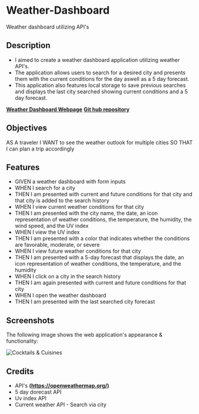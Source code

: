# Weather-Dashboard
Weather dashboard utilizing API's

## Description

* I aimed to create a weather dashboard application utilizing weather API's.
* The application allows users to search for a desired city and presents them with the current conditions for the day aswell as a 5 day forecast.
* This application also features local storage to save previous searches and displays the last city searched showing current conditions and a 5 day forecast.


**[Weather Dashboard Webpage](https://fraserclarke.github.io/Weather-Dashboard/)**
**[Git hub repository](https://github.com/FraserClarke/Weather-Dashboard)**


## Objectives
AS A traveler
I WANT to see the weather outlook for multiple cities
SO THAT I can plan a trip accordingly

## Features

* GIVEN a weather dashboard with form inputs
* WHEN I search for a city
* THEN I am presented with current and future conditions for that city and that city is added to the search history
* WHEN I view current weather conditions for that city
* THEN I am presented with the city name, the date, an icon representation of weather conditions, the temperature, the  humidity, the wind speed, and the UV index
* WHEN I view the UV index
* THEN I am presented with a color that indicates whether the conditions are favorable, moderate, or severe
* WHEN I view future weather conditions for that city
* THEN I am presented with a 5-day forecast that displays the date, an icon representation of weather conditions, the temperature, and the humidity
* WHEN I click on a city in the search history
* THEN I am again presented with current and future conditions for that city
* WHEN I open the weather dashboard
* THEN I am presented with the last searched city forecast

## Screenshots

The following image shows the web application's appearance & functionality:

![Cocktails & Cuisines](/imgLink)

## Credits

* API's 
**(https://openweathermap.org/)**
* 5 day dorecast API
* Uv index API
* Current weather API - Search via city


